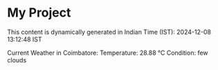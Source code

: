 # My Project

This content is dynamically generated in Indian Time (IST): 2024-12-08 13:12:48 IST


Current Weather in Coimbatore:
Temperature: 28.88 °C
Condition: few clouds
